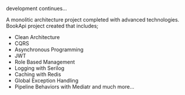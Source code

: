 development continues...

A monolitic architecture project completed with advanced technologies. BookApi project created that includes;
- Clean Architecture
- CQRS
- Asynchronous Programming
- JWT
- Role Based Management
- Logging with Serilog
- Caching with Redis
- Global Exception Handling
- Pipeline Behaviors with Mediatr
  and much more...
